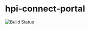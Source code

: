 hpi-connect-portal
===============

[![Build Status](https://travis-ci.org/openHPI/hpi-connect-portal.svg?branch=master)](https://travis-ci.org/openHPI/hpi-connect-portal)
